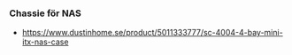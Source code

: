 ### Chassie för NAS
* https://www.dustinhome.se/product/5011333777/sc-4004-4-bay-mini-itx-nas-case
  
